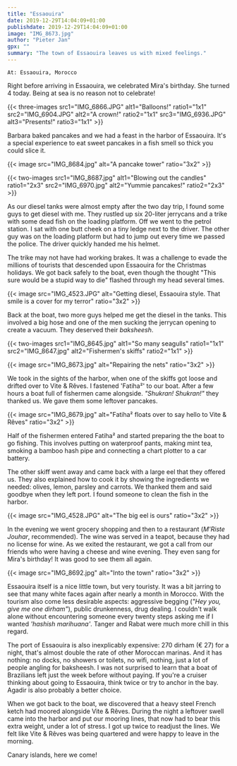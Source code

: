 ```yaml
---
title: "Essaouira"
date: 2019-12-29T14:04:09+01:00
publishdate: 2019-12-29T14:04:09+01:00
image: "IMG_8673.jpg"
author: "Pieter Jan"
gpx: ""
summary: "The town of Essaouira leaves us with mixed feelings."
---
```


`At: Essaouira, Morocco`

Right before arriving in Essaouira, we celebrated Mira's birthday. She turned 4 today. Being at sea is no reason not to celebrate!

{{< three-images src1="IMG_6866.JPG" alt1="Balloons!" ratio1="1x1" src2="IMG_6904.JPG" alt2="A crown!" ratio2="1x1" src3="IMG_6936.JPG" alt3="Presents!" ratio3="1x1" >}}

Barbara baked pancakes and we had a feast in the harbor of Essaouira. It's a special experience to eat sweet pancakes in a fish smell so thick you could slice it.

{{< image src="IMG_8684.jpg" alt="A pancake tower" ratio="3x2" >}}

{{< two-images src1="IMG_8687.jpg" alt1="Blowing out the candles" ratio1="2x3" src2="IMG_6970.jpg" alt2="Yummie pancakes!" ratio2="2x3" >}}

As our diesel tanks were almost empty after the two day trip, I found some guys to get diesel with me. They rustled up six 20-liter jerrycans and a trike with some dead fish on the loading platform. Off we went to the petrol station. I sat with one butt cheek on a tiny ledge next to the driver. The other guy was on the loading platform but had to jump out every time we passed the police. The driver quickly handed me his helmet.

The trike may not have had working brakes. It was a challenge to evade the millions of tourists that descended upon Essaouira for the Christmas holidays. We got back safely to the boat, even though the thought "This sure would be a stupid way to die" flashed through my head several times.

{{< image src="IMG_4523.JPG" alt="Getting diesel, Essaouira style. That smile is a cover for my terror" ratio="3x2" >}}

Back at the boat, two more guys helped me get the diesel in the tanks. This involved a big hose and one of the men sucking the jerrycan opening to create a vacuum. They deserved their _baksheesh_.

{{< two-images src1="IMG_8645.jpg" alt1="So many seagulls" ratio1="1x1" src2="IMG_8647.jpg" alt2="Fishermen's skiffs" ratio2="1x1" >}}

{{< image src="IMG_8673.jpg" alt="Repairing the nets" ratio="3x2" >}}

We took in the sights of the harbor, when one of the skiffs got loose and drifted over to Vite & Rêves. I fastened 'Fatiha²' to our boat. After a few hours a boat full of fishermen came alongside. _"Shukran! Shukran!"_ they thanked us. We gave them some leftover pancakes.

{{< image src="IMG_8679.jpg" alt="Fatiha² floats over to say hello to Vite & Rêves" ratio="3x2" >}}

Half of the fishermen entered Fatiha² and started preparing the the boat to go fishing. This involves putting on waterproof pants, making mint tea, smoking a bamboo hash pipe and connecting a chart plotter to a car battery.

The other skiff went away and came back with a large eel that they offered us. They also explained how to cook it by showing the ingredients we needed: olives, lemon, parsley and carrots. We thanked them and said goodbye when they left port. I found someone to clean the fish in the harbor.

{{< image src="IMG_4528.JPG" alt="The big eel is ours" ratio="3x2" >}}

In the evening we went grocery shopping and then to a restaurant (_M'Riste Jouhar_, recommended). The wine was served in a teapot, because they had no license for wine. As we exited the restaurant, we got a call from our friends who were having a cheese and wine evening. They even sang for Mira's birthday! It was good to see them all again.

{{< image src="IMG_8692.jpg" alt="Into the town" ratio="3x2" >}}

Essaouira itself is a nice little town, but very touristy. It was a bit jarring to see that many white faces again after nearly a month in Morocco. With the tourism also come less desirable aspects: aggressive begging (_"Hey you, give me one dirham"_), public drunkenness, drug dealing. I couldn't walk alone without encountering someone every twenty steps asking me if I wanted _'hashish marihuana'_. Tanger and Rabat were much more chill in this regard.

The port of Essaouira is also inexplicably expensive: 270 dirham (€ 27) for a night, that's almost double the rate of other Moroccan marinas. And it has nothing: no docks, no showers or toilets, no wifi, nothing, just a lot of people angling for baksheesh. I was not surprised to learn that a boat of Brazilians left just the week before without paying. If you're a cruiser thinking about going to Essaouira, think twice or try to anchor in the bay. Agadir is also probably a better choice.

When we got back to the boat, we discovered that a heavy steel French ketch had moored alongside Vite & Rêves. During the night a leftover swell came into the harbor and put our mooring lines, that now had to bear this extra weight, under a lot of stress. I got up twice to readjust the lines. We felt like Vite & Rêves was being quartered and were happy to leave in the morning.

Canary islands, here we come!

